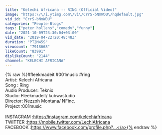 ```yaml
---
title: "Kelechi Africana -- RING (Official Video)"
image: "https:\/\/i.ytimg.com\/vi\/CrrS-bNmWDU\/hqdefault.jpg"
vid_id: "CrrS-bNmWDU"
categories: "People-Blogs"
tags: ["peter hollens","comedy","funny"]
date: "2021-10-09T23:30:04+03:00"
vid_date: "2019-04-22T20:48:48Z"
duration: "PT2M45S"
viewcount: "7918668"
likeCount: "83991"
dislikeCount: "2144"
channel: "KELECHI AFRICANA"
---
```

{% raw %}#fleekmadeit #001music #ring<br />Artist: Kelechi Africana<br />Song : Ring<br />Audio Producer: Teknix<br />Studio: Fleekmadeit/ kubwastudio<br />Director: Nezzoh Montana/ NFinc.<br />Project :001music<br /><br />INSTAGRAM :<a rel="nofollow" target="blank" href="https://instagram.com/kelechiafricana">https://instagram.com/kelechiafricana</a> <br />TWITTER :<a rel="nofollow" target="blank" href="https://mobile.twitter.com/LechiAfricana">https://mobile.twitter.com/LechiAfricana</a> <br />FACEBOOK :<a rel="nofollow" target="blank" href="https://www.facebook.com/profile.php?...">https://www.facebook.com/profile.php?...</a>{% endraw %}

